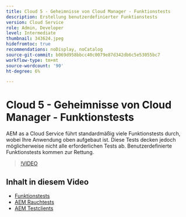 ```yaml
---
title: Cloud 5 - Geheimnisse von Cloud Manager - Funktionstests
description: Erstellung benutzerdefinierter Funktionstests
version: Cloud Service
role: Admin, Developer
level: Intermediate
thumbnail: 343624.jpeg
hidefromtoc: true
recommendations: noDisplay, noCatalog
source-git-commit: b069d958bbcc40c0079e87d342db6c5e53055bc7
workflow-type: tm+mt
source-wordcount: '90'
ht-degree: 6%

---
```


# Cloud 5 - Geheimnisse von Cloud Manager - Funktionstests

AEM as a Cloud Service führt standardmäßig viele Funktionstests durch, wobei Ihre Anwendung oben aufgebaut ist. Diese Tests decken jedoch möglicherweise nicht alle erforderlichen Tests ab. Benutzerdefinierte Funktionstests kommen zur Rettung.

>[!VIDEO](https://video.tv.adobe.com/v/343624)

## Inhalt in diesem Video

+ [Funktionstests](https://experienceleague.adobe.com/docs/experience-manager-cloud-service/content/implementing/using-cloud-manager/test-results/functional-testing.html)
+ [AEM Rauchtests](https://github.com/adobe/aem-test-samples/)
+ [AEM Testclients](https://github.com/adobe/aem-testing-clients/)
